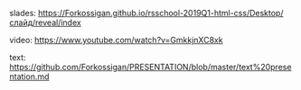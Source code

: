 slades: https://Forkossigan.github.io/rsschool-2019Q1-html-css/Desktop/слайд/reveal/index

video: https://www.youtube.com/watch?v=GmkkjnXC8xk

text: https://github.com/Forkossigan/PRESENTATION/blob/master/text%20presentation.md
